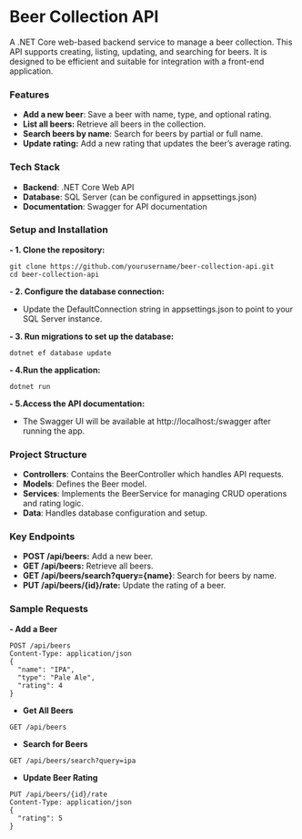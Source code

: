 # Beer Collection API
A .NET Core web-based backend service to manage a beer collection.
This API supports creating, listing, updating, and searching for beers.
It is designed to be efficient and suitable for integration with a front-end application.

### Features
- **Add a new beer**: Save a beer with name, type, and optional rating.
- **List all beers:** Retrieve all beers in the collection.
- **Search beers by name**: Search for beers by partial or full name.
- **Update rating:** Add a new rating that updates the beer’s average rating.

### Tech Stack
- **Backend**: .NET Core Web API
- **Database**: SQL Server (can be configured in appsettings.json)
- **Documentation**: Swagger for API documentation

### Setup and Installation
**- 1. Clone the repository:**
```
git clone https://github.com/yourusername/beer-collection-api.git
cd beer-collection-api
```

**- 2. Configure the database connection:**

- Update the DefaultConnection string in appsettings.json to point to your SQL Server instance.


**- 3. Run migrations to set up the database:**
```
dotnet ef database update

```

**- 4.Run the application:**
```
dotnet run
```
**- 5.Access the API documentation:**
- The Swagger UI will be available at http://localhost:<port>/swagger after running the app.

### Project Structure
- **Controllers**: Contains the BeerController which handles API requests.
- **Models**: Defines the Beer model.
- **Services**: Implements the BeerService for managing CRUD operations and rating logic.
- **Data**: Handles database configuration and setup.

### Key Endpoints
- **POST /api/beers:** Add a new beer.
- **GET /api/beers:** Retrieve all beers.
- **GET /api/beers/search?query={name}**: Search for beers by name.
- **PUT /api/beers/{id}/rate:** Update the rating of a beer.

### Sample Requests
**-  Add a Beer**
```
POST /api/beers
Content-Type: application/json
{
  "name": "IPA",
  "type": "Pale Ale",
  "rating": 4
}
```
- **Get All Beers**
```
GET /api/beers
```

- **Search for Beers**
```
GET /api/beers/search?query=ipa

```

- **Update Beer Rating**
```
PUT /api/beers/{id}/rate
Content-Type: application/json
{
  "rating": 5
}
```
